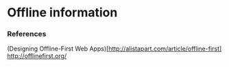 # Offline information

### References

(Designing Offline-First Web Apps)[http://alistapart.com/article/offline-first]
http://offlinefirst.org/
